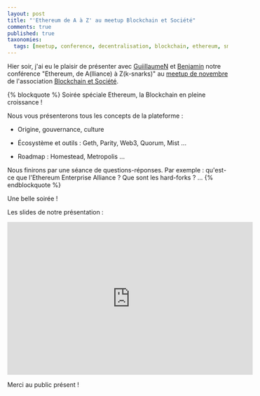 ```yaml
---
layout: post
title: "'Ethereum de A à Z' au meetup Blockchain et Société"
comments: true
published: true
taxonomies: 
  tags: [meetup, conference, decentralisation, blockchain, ethereum, smart-contract, speaker]
---
```


Hier soir, j'ai eu le plaisir de présenter avec [GuiillaumeN](https://twitter.com/guiillaumeN) et [Benjamin](https://twitter.com/benjifontaine5) notre conférence "Ethereum, de A(lliance) à Z(k-snarks)" au [meetup de novembre](https://www.meetup.com/fr-FR/Blockchain-Societe-Nantes/events/244570850/) de l'association [Blockchain et Société](https://blockchainsociete.org).

{% blockquote %}
Soirée spéciale Ethereum, la Blockchain en pleine croissance !

Nous vous présenterons tous les concepts de la plateforme :

- Origine, gouvernance, culture

- Écosystème et outils : Geth, Parity, Web3, Quorum, Mist ...

- Roadmap : Homestead, Metropolis ...

Nous finirons par une séance de questions-réponses. Par exemple : qu'est-ce que l'Ethereum Enterprise Alliance ? Que sont les hard-forks ? ...
{% endblockquote %}

Une belle soirée !

Les slides de notre présentation :

<iframe src="https://docs.google.com/presentation/d/e/2PACX-1vTz2ykgmnij1V3v9prs07qepDMA5SligE55O3ikitVfD4H-aM-6tJ10JiuWU2y6Q3zfK8jxV2CqCK6Q/embed?start=false&loop=false&delayms=60000" frameborder="0" width="560" height="349" allowfullscreen="true" mozallowfullscreen="true" webkitallowfullscreen="true"></iframe>

Merci au public présent !
